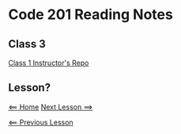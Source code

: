 # Code 201 Reading Notes

## Class 3 

[Class 1 Instructor's Repo](https://github.com/codefellows/seattle-201n21/tree/master/class-01)

## Lesson?

[<== Home](README.md) [Next Lesson ==>](class-04.md)

[<== Previous Lesson](class-02.md)